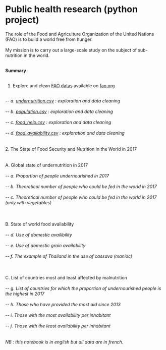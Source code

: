 # Public health research (python project)
The role of the Food and Agriculture Organization of the United Nations (FAO) is to build a world free from hunger.
<br></br>
My mission is to carry out a large-scale study on the subject of sub-nutrition in the world.
<br></br>

<b> Summary</b> :
<br></br>
 1. Explore and clean <a href="https://github.com/donia-nefiz/Public-health-research-with-python/tree/main/FAO%20data" target="_blank">FAO datas</a> available on <a href="https://www.fao.org/faostat/fr/#data" target="_blank">fao.org</a>
 
<br>*-- a. [undernutrition.csv](http://localhost:8888/edit/undernutrition.csv) : exploration and data cleaning*</br>
<br>*-- b. [population.csv](http://localhost:8888/edit/population.csv) : exploration and data cleaning*</br>
<br>*-- c. [food_help.csv](http://localhost:8888/edit/food_help.csv) : exploration and data cleaning*</br>
<br>*-- d. [food_availability.csv](http://localhost:8888/edit/food_availability.csv) : exploration and data cleaning*</br>
<br></br>
2. The State of Food Security and Nutrition in the World in 2017
<br></br>
    <br>A. Global state of undernutrition in 2017</br>
    <br>*-- a. Proportion of people undernourished in 2017*</br>
    <br>*-- b. Theoretical number of people who could be fed in the world in 2017*</br>
    <br>*-- c. Theoretical number of people who could be fed in the world in 2017 (only with vegetables)*</br>
<br></br>
    <br>B. State of world food availability</br>
     <br>*-- d. Use of domestic availibility*</br>
     <br>*-- e. Use of domestic grain availability*</br>
     <br>*-- f. The example of Thailand in the use of cassava (manioc)*</br>
     <br></br>
     <br>C. List of countries most and least affected by malnutrition</br>
     <br>*-- g. List of countries for which the proportion of undernourished people is the highest in 2017*</br>
     <br>*-- h. Those who have provided the most aid since 2013*</br>
     <br>*-- i. Those with the most availability per inhabitant*</br>
     <br>*-- j. Those with the least availability per inhabitant*</br>
 <br></br>
*NB : this notebook is in english but all data are in french.*
